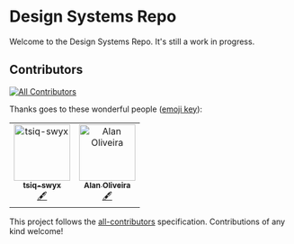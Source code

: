 # Design Systems Repo

Welcome to the Design Systems Repo. It's still a work in progress.

## Contributors

[![All Contributors](https://img.shields.io/badge/all_contributors-2-orange.svg?style=flat-square)](#contributors)

Thanks goes to these wonderful people ([emoji key](https://allcontributors.org/docs/en/emoji-key)):

<!-- ALL-CONTRIBUTORS-LIST:START - Do not remove or modify this section -->
<!-- prettier-ignore -->
<table><tr><td align="center"><a href="https://github.com/tsiq-swyx"><img src="https://avatars0.githubusercontent.com/u/35976578?v=4" width="100px;" alt="tsiq-swyx"/><br /><sub><b>tsiq-swyx</b></sub></a><br /><a href="#content-tsiq-swyx" title="Content">🖋</a></td><td align="center"><a href="https://github.com/alan-oliv"><img src="https://avatars3.githubusercontent.com/u/4368481?v=4" width="100px;" alt="Alan Oliveira"/><br /><sub><b>Alan Oliveira</b></sub></a><br /><a href="#content-alan-oliv" title="Content">🖋</a></td></tr></table>

<!-- ALL-CONTRIBUTORS-LIST:END -->

This project follows the [all-contributors](https://github.com/all-contributors/all-contributors) specification. Contributions of any kind welcome!
